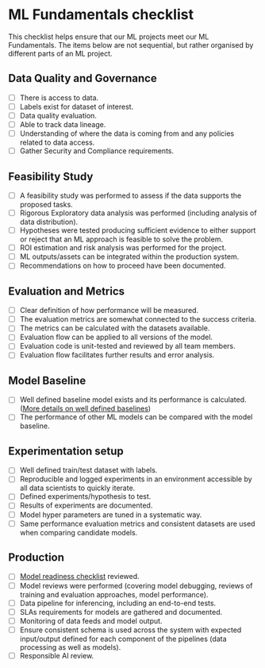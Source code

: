 # ML Fundamentals checklist

This checklist helps ensure that our ML projects meet our ML Fundamentals. The items below are not sequential, but rather organised by different parts of an ML project.

## Data Quality and Governance

- [ ] There is access to data.
- [ ] Labels exist for dataset of interest.
- [ ] Data quality evaluation.
- [ ] Able to track data lineage.
- [ ] Understanding of where the data is coming from and any policies related to data access.
- [ ] Gather Security and Compliance requirements.

## Feasibility Study

- [ ] A feasibility study was performed to assess if the data supports the proposed tasks.
- [ ] Rigorous Exploratory data analysis was performed (including analysis of data distribution).
- [ ] Hypotheses were tested producing sufficient evidence to either support or reject that an ML approach is feasible to solve the problem.
- [ ] ROI estimation and risk analysis was performed for the project.
- [ ] ML outputs/assets can be integrated within the production system.
- [ ] Recommendations on how to proceed have been documented.

## Evaluation and Metrics

- [ ] Clear definition of how performance will be measured.
- [ ] The evaluation metrics are somewhat connected to the success criteria.
- [ ] The metrics can be calculated with the datasets available.
- [ ] Evaluation flow can be applied to all versions of the model.
- [ ] Evaluation code is unit-tested and reviewed by all team members.
- [ ] Evaluation flow facilitates further results and error analysis.

## Model Baseline

- [ ] Well defined baseline model exists and its performance is calculated. ([More details on well defined baselines](ml-model-checklist.md#is-there-a-well-defined-baseline-is-the-model-performing-better-than-the-baseline))
- [ ] The performance of other ML models can be compared with the model baseline.

## Experimentation setup

- [ ] Well defined train/test dataset with labels.
- [ ] Reproducible and logged experiments in an environment accessible by all data scientists to quickly iterate.
- [ ] Defined experiments/hypothesis to test.
- [ ] Results of experiments are documented.
- [ ] Model hyper parameters are tuned in a systematic way.
- [ ] Same performance evaluation metrics and consistent datasets are used when comparing candidate models.

## Production

- [ ] [Model readiness checklist](ml-model-checklist.md) reviewed.
- [ ] Model reviews were performed (covering model debugging, reviews of training and evaluation approaches, model performance).
- [ ] Data pipeline for inferencing, including an end-to-end tests.
- [ ] SLAs requirements for models are gathered and documented.
- [ ] Monitoring of data feeds and model output.
- [ ] Ensure consistent schema is used across the system with expected input/output defined for each component of the pipelines (data processing as well as models).
- [ ] Responsible AI review.
